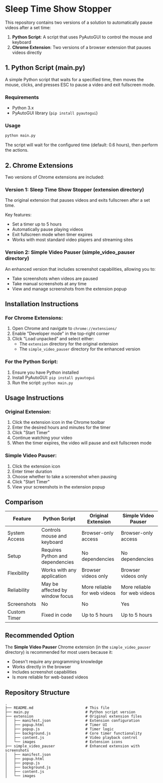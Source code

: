 # Sleep Time Show Stopper

This repository contains two versions of a solution to automatically pause videos after a set time:

1. **Python Script**: A script that uses PyAutoGUI to control the mouse and keyboard
2. **Chrome Extension**: Two versions of a browser extension that pauses videos directly

## 1. Python Script (main.py)

A simple Python script that waits for a specified time, then moves the mouse, clicks, and presses ESC to pause a video and exit fullscreen mode.

### Requirements

- Python 3.x
- PyAutoGUI library (`pip install pyautogui`)

### Usage

```bash
python main.py
```

The script will wait for the configured time (default: 0.6 hours), then perform the actions.

## 2. Chrome Extensions

Two versions of Chrome extensions are included:

### Version 1: Sleep Time Show Stopper (extension directory)

The original extension that pauses videos and exits fullscreen after a set time.

Key features:
- Set a timer up to 5 hours
- Automatically pause playing videos
- Exit fullscreen mode when timer expires
- Works with most standard video players and streaming sites

### Version 2: Simple Video Pauser (simple_video_pauser directory)

An enhanced version that includes screenshot capabilities, allowing you to:
- Take screenshots when videos are paused
- Take manual screenshots at any time
- View and manage screenshots from the extension popup

## Installation Instructions

### For Chrome Extensions:

1. Open Chrome and navigate to `chrome://extensions/`
2. Enable "Developer mode" in the top-right corner
3. Click "Load unpacked" and select either:
   - The `extension` directory for the original extension
   - The `simple_video_pauser` directory for the enhanced version

### For the Python Script:

1. Ensure you have Python installed
2. Install PyAutoGUI: `pip install pyautogui`
3. Run the script: `python main.py`

## Usage Instructions

### Original Extension:
1. Click the extension icon in the Chrome toolbar
2. Enter the desired hours and minutes for the timer
3. Click "Start Timer"
4. Continue watching your video
5. When the timer expires, the video will pause and exit fullscreen mode

### Simple Video Pauser:
1. Click the extension icon
2. Enter timer duration
3. Choose whether to take a screenshot when pausing
4. Click "Start Timer"
5. View your screenshots in the extension popup

## Comparison

| Feature | Python Script | Original Extension | Simple Video Pauser |
|---------|--------------|-------------------|-------------------|
| System Access | Controls mouse and keyboard | Browser-only access | Browser-only access |
| Setup | Requires Python and dependencies | No dependencies | No dependencies |
| Flexibility | Works with any application | Browser videos only | Browser videos only |
| Reliability | May be affected by window focus | More reliable for web videos | More reliable for web videos |
| Screenshots | No | No | Yes |
| Custom Timer | Fixed in code | Up to 5 hours | Up to 5 hours |

## Recommended Option

The **Simple Video Pauser** Chrome extension (in the `simple_video_pauser` directory) is recommended for most users because it:
- Doesn't require any programming knowledge
- Works directly in the browser
- Includes screenshot capabilities
- Is more reliable for web-based videos

## Repository Structure
```
.
├── README.md                        # This file
├── main.py                          # Python script version
├── extension                        # Original extension files
│   ├── manifest.json                # Extension configuration
│   ├── popup.html                   # Timer UI
│   ├── popup.js                     # Timer logic
│   ├── background.js                # Core timer functionality
│   ├── content.js                   # Video playback control
│   └── images                       # Extension icons
├── simple_video_pauser              # Enhanced extension with screenshots
│   ├── manifest.json
│   ├── popup.html
│   ├── popup.js
│   ├── background.js
│   ├── content.js
│   └── images
```
